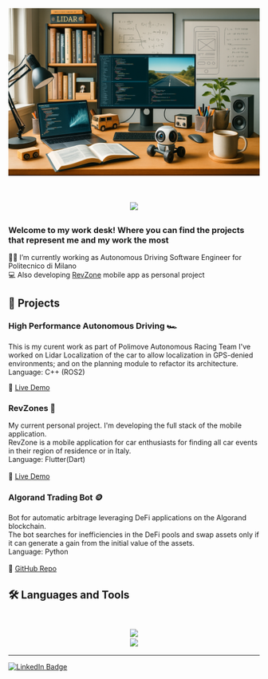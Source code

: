 <img src="https://github.com/BorsattoAndrea/BorsattoAndrea/blob/main/my_desk_generated4.PNG" alt="Banner of a developer sitting in front of a desk">


<h1 align="center">
    <img src="https://readme-typing-svg.herokuapp.com/?font=Inter&size=35&center=true&vCenter=true&width=500&height=70&color=4493F8&duration=5500&lines=+Hi,+I'm+Andrea+Borsatto!+👋;+Welcome+to+my+work+desk+🖥️;" />
</h1>

### Welcome to my work desk! Where you can find the projects that represent me and my work the most

👨‍💻 I’m currently working as Autonomous Driving Software Engineer for Politecnico di Milano<br>
💻 Also developing <a href="https://play.google.com/store/apps/details?id=com.scepapp.revzone&hl=it">RevZone</a> mobile app as personal project

## 📁 Projects

### High Performance Autonomous Driving 🏎️
This is my curent work as part of Polimove Autonomous Racing Team
I've worked on Lidar Localization of the car to allow localization in GPS-denied environments; and on the planning module to refactor its architecture.
Language: C++ (ROS2)

🚀 [Live Demo](https://www.youtube.com/watch?v=P6161bfa-WY)

### RevZones 📱
My current personal project. I'm developing the full stack of the mobile application.<br>
RevZone is a mobile application for car enthusiasts for finding all car events in their region of residence or in Italy.<br>
Language: Flutter(Dart)<br>
<br>
🚀 [Live Demo](sdfg)

### Algorand Trading Bot 🪙
Bot for automatic arbitrage leveraging DeFi applications on the Algorand blockchain.<br>
The bot searches for inefficiencies in the DeFi pools and swap assets only if it can generate a gain from the initial value of the assets.<br>
Language: Python<br>
<br>
🔗 [GitHub Repo](https://github.com/BorsattoAndrea/Algorand_Trading_Bot/tree/master)


## 🛠️ Languages and Tools

<br>
<p align="center">
  <img src="https://skillicons.dev/icons?i=ros,cpp,python,matlab,flutter,dart,java,mysql" /><br>
    <img src="https://skillicons.dev/icons?i=gitlab,github,firebase" />
</p>
<hr>

[![LinkedIn Badge](https://img.shields.io/badge/LinkedIn-Connect-blue?style=flat&logo=linkedin)](https://linkedin.com/in/BorsattoAndrea)

